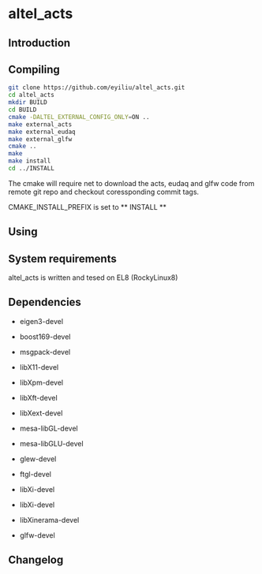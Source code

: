 # altel_acts

## Introduction


## Compiling


```sh
git clone https://github.com/eyiliu/altel_acts.git
cd altel_acts
mkdir BUILD
cd BUILD
cmake -DALTEL_EXTERNAL_CONFIG_ONLY=ON ..
make external_acts
make external_eudaq
make external_glfw
cmake ..
make
make install
cd ../INSTALL
```
The cmake will require net to download the acts, eudaq and glfw code from remote  git repo and checkout coressponding commit tags.

CMAKE_INSTALL_PREFIX is set to ** INSTALL **



## Using 


## System requirements
altel_acts is written and tesed on EL8 (RockyLinux8)


## Dependencies

+ eigen3-devel
+ boost169-devel
+ msgpack-devel
  
+ libX11-devel
+ libXpm-devel
+ libXft-devel
+ libXext-devel
+ mesa-libGL-devel
+ mesa-libGLU-devel
+ glew-devel
+ ftgl-devel
+ libXi-devel
+ libXi-devel
+ libXinerama-devel
+ glfw-devel 


## Changelog
